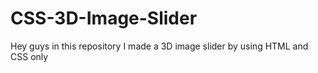 # CSS-3D-Image-Slider
Hey guys in this repository I made a 3D image slider by using HTML and CSS only
